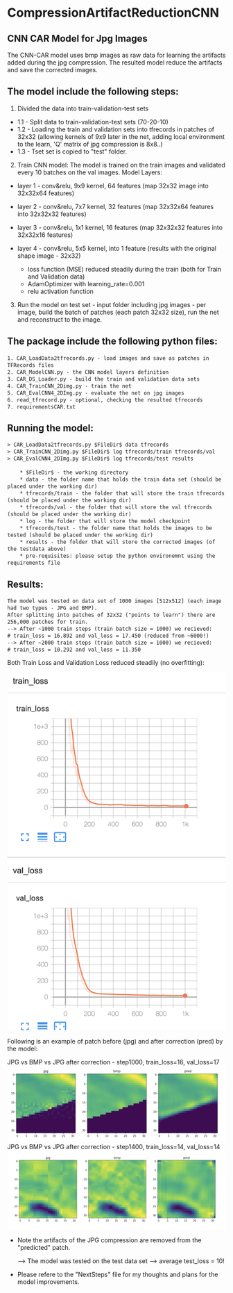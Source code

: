 # CompressionArtifactReductionCNN

## CNN CAR Model for Jpg Images 

The CNN-CAR model uses bmp images as raw data for learning the artifacts added during the jpg compression.
The resulted model reduce the artifacts and save the corrected images.

## The model include the following steps:

1. Divided the data into train-validation-test sets

- 1.1 - Split data to train-validation-test sets (70-20-10)
- 1.2 - Loading the train and validation sets into tfrecords in patches of 32x32
(allowing kernels of 9x9 later in the net, adding local environment to the learn, 'Q' matrix of jpg compression is 8x8..)
- 1.3 - Tset set is copied to "test" folder.

2. Train CNN model:
The model is trained on the train images and validated every 10 batches on the val images.
Model Layers:

  - layer 1 - conv&relu, 9x9 kernel, 64 features (map 32x32 image into 32x32x64 features)
  - layer 2 - conv&relu, 7x7 kernel, 32 features (map 32x32x64 features into 32x32x32 features)
  - layer 3 - conv&relu, 1x1 kernel, 16 features (map 32x32x32 features into 32x32x16 features)
  - layer 4 - conv&relu, 5x5 kernel, into 1 feature (results with the original shape image - 32x32)
  
	* loss function (MSE) reduced steadily during the train (both for Train and Validation data)
	* AdamOptimizer with learning_rate=0.001
	* relu activation function
	
3. Run the model on test set - input folder including jpg images - per image, build the batch of patches (each patch 32x32 size), run the net and reconstruct to the image.  


## The package include the following python files:
	1. CAR_LoadData2tfrecords.py - load images and save as patches in TFRecords files 
	2. CAR_ModelCNN.py - the CNN model layers definition
	3. CAR_DS_Loader.py - build the train and validation data sets
	4. CAR_TrainCNN_2Dimg.py - train the net
	5. CAR_EvalCNN4_2DImg.py - evaluate the net on jpg images
	6. read_tfrecord.py - optional, checking the resulted tfrecords
	7. requirementsCAR.txt

## Running the model:
	> CAR_LoadData2tfrecords.py $FileDir$ data tfrecords
	> CAR_TrainCNN_2Dimg.py $FileDir$ log tfrecords/train tfrecords/val
	> CAR_EvalCNN4_2DImg.py $FileDir$ log tfrecords/test results
	
		* $FileDir$ - the working directory
		* data - the folder name that holds the train data set (should be placed under the working dir)
		* tfrecords/train - the folder that will store the train tfrecords (should be placed under the working dir)
		* tfrecords/val - the folder that will store the val tfrecords (should be placed under the working dir)
		* log - the folder that will store the model checkpoint
		* tfrecords/test - the folder name that holds the images to be tested (should be placed under the working dir)
		* results - the folder that will store the corrected images (of the testdata above)
		* pre-requisites: please setup the python environemnt using the requirements file

## Results:
	The model was tested on data set of 1000 images [512x512] (each image had two types - JPG and BMP).
	After splitting into patches of 32x32 ("points to learn") there are 256,000 patches for train. 
	--> After ~1000 train steps (train batch size = 1000) we recieved:
	# train_loss = 16.892 and val_loss = 17.450 (reduced from ~6000!)
	--> After ~2000 train steps (train batch size = 1000) we recieved:
	# train_loss = 10.292 and val_loss = 11.350
Both Train Loss and Validation Loss reduced steadily (no overfitting):
		
![Alt text](Fig0_train_val_loss.png?raw=true "Title")	

Following is an example of patch before (jpg) and after correction (pred) by the model: 

JPG vs BMP vs JPG after correction - step1000, train_loss=16, val_loss=17
	![Alt text](Fig1_step1000_loss17.png?raw=true "Title")
JPG vs BMP vs JPG after correction - step1400, train_loss=14, val_loss=14
	![Alt text](Fig2_step1480_loss14.png?raw=true "Title")
* Note the artifacts of the JPG compression are removed from the "predicted" patch.

	--> The model was tested on the test data set --> average test_loss = 10!
	
* Please refere to the "NextSteps" file for my thoughts and plans for the model improvements.

